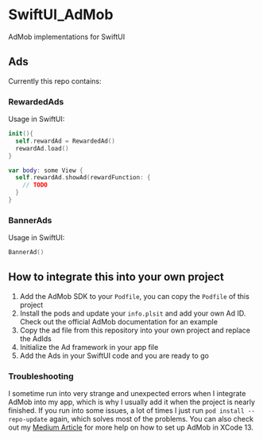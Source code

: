 # SwiftUI_AdMob
AdMob implementations for SwiftUI

## Ads
Currently this repo contains:
### RewardedAds
Usage in SwiftUI:
```Swift
init(){
  self.rewardAd = RewardedAd()
  rewardAd.load()
}

var body: some View {
  self.rewardAd.showAd(rewardFunction: { 
    // TODO 
  }
}
```

### BannerAds
Usage in SwiftUI:
```Swift
BannerAd()
```

## How to integrate this into your own project
1. Add the AdMob SDK to your `Podfile`, you can copy the `Podfile` of this project
2. Install the pods and update your `info.plsit` and add your own Ad ID. Check out the official AdMob documentation for an example
3. Copy the ad file from this repository into your own project and replace the AdIds
4. Initialize the Ad framework in your app file
4. Add the Ads in your SwiftUI code and you are ready to go

### Troubleshooting
I sometime run into very strange and unexpected errors when I integrate AdMob into my app, which is why I usually add it when the project is nearly finished. If you run into some issues, a lot of times I just run `pod install --repo-update` again, which solves most of the problems.
You can also check out my [Medium Article](https://ix76y.medium.com/3d6c2325c1c4?source=friends_link&sk=ca82c890ffff0a1f048f02d6efcbd97b) for more help on how to set up AdMob in XCode 13. 
